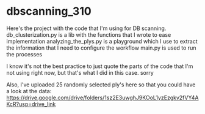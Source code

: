 # dbscanning_310

Here's the project with the code that I'm using for DB scanning.
db_clusterization.py is a lib with the functions that I wrote to ease implementation
analyzing_the_plys.py is a playground which I use to extract the information that I need to configure the workflow
main.py is used to run the processes

I know it's not the best practice to just quote the parts of the code that I'm not using right now, but that's what I did in this case. sorry

Also, I've uploaded 25 randomly selected ply's here so that you could have a look at the data:
https://drive.google.com/drive/folders/1sz2E3uwghJ9KOoL1yzEzgkv2fVY4AKcR?usp=drive_link

